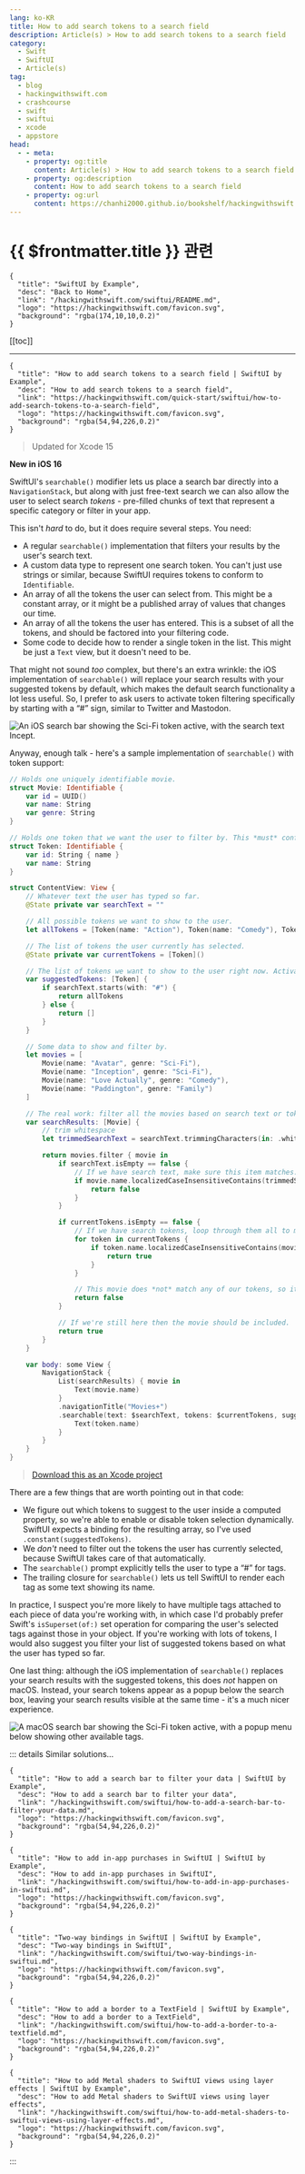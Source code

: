 ```yaml
---
lang: ko-KR
title: How to add search tokens to a search field
description: Article(s) > How to add search tokens to a search field
category:
  - Swift
  - SwiftUI
  - Article(s)
tag: 
  - blog
  - hackingwithswift.com
  - crashcourse
  - swift
  - swiftui
  - xcode
  - appstore
head:
  - - meta:
    - property: og:title
      content: Article(s) > How to add search tokens to a search field
    - property: og:description
      content: How to add search tokens to a search field
    - property: og:url
      content: https://chanhi2000.github.io/bookshelf/hackingwithswift.com/swiftui/how-to-add-search-tokens-to-a-search-field.html
---
```


# {{ $frontmatter.title }} 관련

```component VPCard
{
  "title": "SwiftUI by Example",
  "desc": "Back to Home",
  "link": "/hackingwithswift.com/swiftui/README.md",
  "logo": "https://hackingwithswift.com/favicon.svg",
  "background": "rgba(174,10,10,0.2)"
}
```

[[toc]]

---

```component VPCard
{
  "title": "How to add search tokens to a search field | SwiftUI by Example",
  "desc": "How to add search tokens to a search field",
  "link": "https://hackingwithswift.com/quick-start/swiftui/how-to-add-search-tokens-to-a-search-field",
  "logo": "https://hackingwithswift.com/favicon.svg",
  "background": "rgba(54,94,226,0.2)"
}
```

> Updated for Xcode 15

**New in iOS 16**

SwiftUI's `searchable()` modifier lets us place a search bar directly into a `NavigationStack`, but along with just free-text search we can also allow the user to select search *tokens* - pre-filled chunks of text that represent a specific category or filter in your app.

This isn't *hard* to do, but it does require several steps. You need:

- A regular `searchable()` implementation that filters your results by the user's search text.
- A custom data type to represent one search token. You can't just use strings or similar, because SwiftUI requires tokens to conform to `Identifiable`.
- An array of all the tokens the user can select from. This might be a constant array, or it might be a published array of values that changes our time.
- An array of all the tokens the user has entered. This is a subset of all the tokens, and should be factored into your filtering code.
- Some code to decide how to render a single token in the list. This might be just a `Text` view, but it doesn't need to be.

That might not sound *too* complex, but there's an extra wrinkle: the iOS implementation of `searchable()` will replace your search results with your suggested tokens by default, which makes the default search functionality a lot less useful. So, I prefer to ask users to activate token filtering specifically by starting with a “#” sign, similar to Twitter and Mastodon.

![An iOS search bar showing the Sci-Fi token active, with the search text Incept.](https://hackingwithswift.com/img/books/quick-start/swiftui/how-to-add-search-tokens-to-a-search-field-1.png)

Anyway, enough talk - here's a sample implementation of `searchable()` with token support:

```swift
// Holds one uniquely identifiable movie.
struct Movie: Identifiable {
    var id = UUID()
    var name: String
    var genre: String
}

// Holds one token that we want the user to filter by. This *must* conform to Identifiable.
struct Token: Identifiable {
    var id: String { name }
    var name: String
}

struct ContentView: View {
    // Whatever text the user has typed so far.
    @State private var searchText = ""

    // All possible tokens we want to show to the user.
    let allTokens = [Token(name: "Action"), Token(name: "Comedy"), Token(name: "Drama"), Token(name: "Family"), Token(name: "Sci-Fi")]

    // The list of tokens the user currently has selected.
    @State private var currentTokens = [Token]()

    // The list of tokens we want to show to the user right now. Activates token selection only when searchText starts with #.
    var suggestedTokens: [Token] {
        if searchText.starts(with: "#") {
            return allTokens
        } else {
            return []
        }
    }

    // Some data to show and filter by.
    let movies = [
        Movie(name: "Avatar", genre: "Sci-Fi"),
        Movie(name: "Inception", genre: "Sci-Fi"),
        Movie(name: "Love Actually", genre: "Comedy"),
        Movie(name: "Paddington", genre: "Family")
    ]

    // The real work: filter all the movies based on search text or tokens.
    var searchResults: [Movie] {
        // trim whitespace
        let trimmedSearchText = searchText.trimmingCharacters(in: .whitespaces)

        return movies.filter { movie in
            if searchText.isEmpty == false {
                // If we have search text, make sure this item matches.
                if movie.name.localizedCaseInsensitiveContains(trimmedSearchText) == false {
                    return false
                }
            }

            if currentTokens.isEmpty == false {
                // If we have search tokens, loop through them all to make sure one of them matches our movie.
                for token in currentTokens {
                    if token.name.localizedCaseInsensitiveContains(movie.genre) {
                        return true
                    }
                }

                // This movie does *not* match any of our tokens, so it shouldn't be sent back.
                return false
            }

            // If we're still here then the movie should be included.
            return true
        }
    }

    var body: some View {
        NavigationStack {
            List(searchResults) { movie in
                Text(movie.name)
            }
            .navigationTitle("Movies+")
            .searchable(text: $searchText, tokens: $currentTokens, suggestedTokens: .constant(suggestedTokens), prompt: Text("Type to filter, or use # for tags")) { token in
                Text(token.name)
            }
        }
    }
}
```

> [<VPIcon icon="fas fa-file-zipper"/>Download this as an Xcode project](https://hackingwithswift.com/files/projects/swiftui/how-to-add-search-tokens-to-a-search-field-1.zip)

There are a few things that are worth pointing out in that code:

- We figure out which tokens to suggest to the user inside a computed property, so we're able to enable or disable token selection dynamically. SwiftUI expects a binding for the resulting array, so I've used `.constant(suggestedTokens)`.
- We *don't* need to filter out the tokens the user has currently selected, because SwiftUI takes care of that automatically.
- The `searchable()` prompt explicitly tells the user to type a “#” for tags.
- The trailing closure for `searchable()` lets us tell SwiftUI to render each tag as some text showing its name.

In practice, I suspect you're more likely to have multiple tags attached to each piece of data you're working with, in which case I'd probably prefer Swift's `isSuperset(of:)` set operation for comparing the user's selected tags against those in your object. If you're working with lots of tokens, I would also suggest you filter your list of suggested tokens based on what the user has typed so far.

One last thing: although the iOS implementation of `searchable()` replaces your search results with the suggested tokens, this does *not* happen on macOS. Instead, your search tokens appear as a popup below the search box, leaving your search results visible at the same time - it's a much nicer experience.

![A macOS search bar showing the Sci-Fi token active, with a popup menu below showing other available tags.](https://hackingwithswift.com/img/books/quick-start/swiftui/how-to-add-search-tokens-to-a-search-field-2.png)

::: details Similar solutions…

```component VPCard
{
  "title": "How to add a search bar to filter your data | SwiftUI by Example",
  "desc": "How to add a search bar to filter your data",
  "link": "/hackingwithswift.com/swiftui/how-to-add-a-search-bar-to-filter-your-data.md",
  "logo": "https://hackingwithswift.com/favicon.svg",
  "background": "rgba(54,94,226,0.2)"
}
```

```component VPCard
{
  "title": "How to add in-app purchases in SwiftUI | SwiftUI by Example",
  "desc": "How to add in-app purchases in SwiftUI",
  "link": "/hackingwithswift.com/swiftui/how-to-add-in-app-purchases-in-swiftui.md",
  "logo": "https://hackingwithswift.com/favicon.svg",
  "background": "rgba(54,94,226,0.2)"
}
```

```component VPCard
{
  "title": "Two-way bindings in SwiftUI | SwiftUI by Example",
  "desc": "Two-way bindings in SwiftUI",
  "link": "/hackingwithswift.com/swiftui/two-way-bindings-in-swiftui.md",
  "logo": "https://hackingwithswift.com/favicon.svg",
  "background": "rgba(54,94,226,0.2)"
}
```

```component VPCard
{
  "title": "How to add a border to a TextField | SwiftUI by Example",
  "desc": "How to add a border to a TextField",
  "link": "/hackingwithswift.com/swiftui/how-to-add-a-border-to-a-textfield.md",
  "logo": "https://hackingwithswift.com/favicon.svg",
  "background": "rgba(54,94,226,0.2)"
}
```

```component VPCard
{
  "title": "How to add Metal shaders to SwiftUI views using layer effects | SwiftUI by Example",
  "desc": "How to add Metal shaders to SwiftUI views using layer effects",
  "link": "/hackingwithswift.com/swiftui/how-to-add-metal-shaders-to-swiftui-views-using-layer-effects.md",
  "logo": "https://hackingwithswift.com/favicon.svg",
  "background": "rgba(54,94,226,0.2)"
}
```

:::

